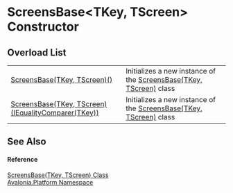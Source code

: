 # ScreensBase&lt;TKey, TScreen&gt; Constructor


## Overload List
<table>
<tr>
<td><a href="M_Avalonia_Platform_ScreensBase_2__ctor">ScreensBase(TKey, TScreen)()</a></td>
<td>Initializes a new instance of the <a href="T_Avalonia_Platform_ScreensBase_2">ScreensBase(TKey, TScreen)</a> class</td>
</tr>
<tr>
<td><a href="M_Avalonia_Platform_ScreensBase_2__ctor_1">ScreensBase(TKey, TScreen)(IEqualityComparer(TKey))</a></td>
<td>Initializes a new instance of the <a href="T_Avalonia_Platform_ScreensBase_2">ScreensBase(TKey, TScreen)</a> class</td>
</tr>
</table>

## See Also


#### Reference
<a href="T_Avalonia_Platform_ScreensBase_2">ScreensBase(TKey, TScreen) Class</a>  
<a href="N_Avalonia_Platform">Avalonia.Platform Namespace</a>  
